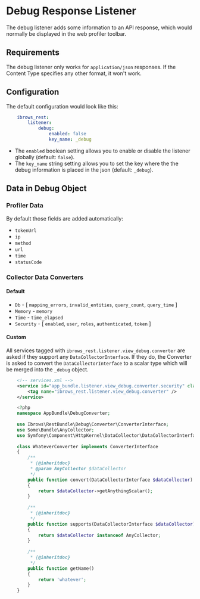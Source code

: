 # Debug Response Listener

The debug listener adds some information to an API response, which would normally be displayed in the web profiler toolbar.

## Requirements

The debug listener only works for `application/json` responses. If the Content Type specifies any other format, it won't work.

## Configuration

The default configuration would look like this: 

```yml
    ibrows_rest:
        listener:
            debug:
                enabled: false
                key_name: _debug
```
                
 - The `enabled` boolean setting allows you to enable or disable the listener globally (default: `false`).
 - The `key_name` string setting allows you to set the key where the the debug information is placed in the json (default: `_debug`).
 
## Data in Debug Object

### Profiler Data

By default those fields are added automatically:
- `tokenUrl`
- `ip`
- `method`
- `url`
- `time`
- `statusCode`

### Collector Data Converters

#### Default
- `Db` - [ `mapping_errors`, `invalid_entities`, `query_count`, `query_time` ]
- `Memory` - `memory`
- `Time` - `time_elapsed`
- `Security` - [ `enabled`, `user`, `roles`, `authenticated`, `token` ]


#### Custom

All services tagged with `ibrows_rest.listener.view_debug.converter` are asked if they support any `DataCollectorInterface`.
If they do, the Converter is asked to convert the `DataCollectorInterface` to a scalar type which will be merged into the `_debug` object.

```xml
    <!-- services.xml -->
    <service id="app_bundle.listener.view_debug.converter.security" class="AppBundle\DebugConverter\WhateverConverter">
        <tag name="ibrows_rest.listener.view_debug.converter" />
    </service>
```

```php
    <?php
    namespace AppBundle\DebugConverter;
    
    use Ibrows\RestBundle\Debug\Converter\ConverterInterface;
    use Some\Bundle\AnyCollector;
    use Symfony\Component\HttpKernel\DataCollector\DataCollectorInterface;
    
    class WhateverConverter implements ConverterInterface
    {
        /**
         * {@inheritdoc}
         * @param AnyCollector $dataCollector
         */
        public function convert(DataCollectorInterface $dataCollector)
        {
            return $dataCollector->getAnythingScalar();
        }
    
        /**
         * {@inheritdoc}
         */
        public function supports(DataCollectorInterface $dataCollector)
        {
            return $dataCollector instanceof AnyCollector;
        }
    
        /**
         * {@inheritdoc}
         */
        public function getName()
        {
            return 'whatever';
        }
    }
```
